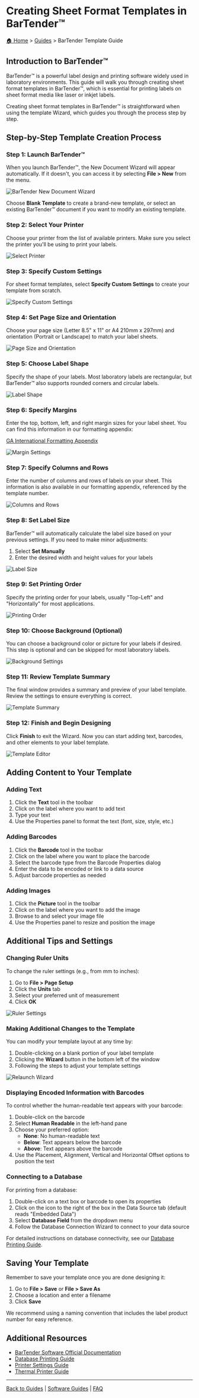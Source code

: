 # Creating Sheet Format Templates in BarTender™

[🏠 Home](../index.md) > [Guides](./index.md) > BarTender Template Guide

## Introduction to BarTender™

BarTender™ is a powerful label design and printing software widely used in laboratory environments. This guide will walk you through creating sheet format templates in BarTender™, which is essential for printing labels on sheet format media like laser or inkjet labels.

Creating sheet format templates in BarTender™ is straightforward when using the template Wizard, which guides you through the process step by step.

## Step-by-Step Template Creation Process

### Step 1: Launch BarTender™

When you launch BarTender™, the New Document Wizard will appear automatically. If it doesn't, you can access it by selecting **File > New** from the menu.

![BarTender New Document Wizard](../Resources/images/bartender-wizard-1.png)

Choose **Blank Template** to create a brand-new template, or select an existing BarTender™ document if you want to modify an existing template.

### Step 2: Select Your Printer

Choose your printer from the list of available printers. Make sure you select the printer you'll be using to print your labels.

![Select Printer](../Resources/images/bartender-wizard-2.png)

### Step 3: Specify Custom Settings

For sheet format templates, select **Specify Custom Settings** to create your template from scratch.

![Specify Custom Settings](../Resources/images/bartender-wizard-3.png)

### Step 4: Set Page Size and Orientation

Choose your page size (Letter 8.5" x 11" or A4 210mm x 297mm) and orientation (Portrait or Landscape) to match your label sheets.

![Page Size and Orientation](../Resources/images/bartender-wizard-4.png)

### Step 5: Choose Label Shape

Specify the shape of your labels. Most laboratory labels are rectangular, but BarTender™ also supports rounded corners and circular labels.

![Label Shape](../Resources/images/bartender-wizard-5.png)

### Step 6: Specify Margins

Enter the top, bottom, left, and right margin sizes for your label sheet. You can find this information in our formatting appendix:

[GA International Formatting Appendix](https://cdn.labtag.com/wp-content/uploads/GA-International-Appendix-EN012020-January-28-2020.pdf)

![Margin Settings](../Resources/images/bartender-wizard-6.png)

### Step 7: Specify Columns and Rows

Enter the number of columns and rows of labels on your sheet. This information is also available in our formatting appendix, referenced by the template number.

![Columns and Rows](../Resources/images/bartender-wizard-7.png)

### Step 8: Set Label Size

BarTender™ will automatically calculate the label size based on your previous settings. If you need to make minor adjustments:

1. Select **Set Manually**
2. Enter the desired width and height values for your labels

![Label Size](../Resources/images/bartender-wizard-8.png)

### Step 9: Set Printing Order

Specify the printing order for your labels, usually "Top-Left" and "Horizontally" for most applications.

![Printing Order](../Resources/images/bartender-wizard-9.png)

### Step 10: Choose Background (Optional)

You can choose a background color or picture for your labels if desired. This step is optional and can be skipped for most laboratory labels.

![Background Settings](../Resources/images/bartender-wizard-10.png)

### Step 11: Review Template Summary

The final window provides a summary and preview of your label template. Review the settings to ensure everything is correct.

![Template Summary](../Resources/images/bartender-wizard-11.png)

### Step 12: Finish and Begin Designing

Click **Finish** to exit the Wizard. Now you can start adding text, barcodes, and other elements to your label template.

![Template Editor](../Resources/images/bartender-wizard-12.png)

## Adding Content to Your Template

### Adding Text

1. Click the **Text** tool in the toolbar
2. Click on the label where you want to add text
3. Type your text
4. Use the Properties panel to format the text (font, size, style, etc.)

### Adding Barcodes

1. Click the **Barcode** tool in the toolbar
2. Click on the label where you want to place the barcode
3. Select the barcode type from the Barcode Properties dialog
4. Enter the data to be encoded or link to a data source
5. Adjust barcode properties as needed

### Adding Images

1. Click the **Picture** tool in the toolbar
2. Click on the label where you want to add the image
3. Browse to and select your image file
4. Use the Properties panel to resize and position the image

## Additional Tips and Settings

### Changing Ruler Units

To change the ruler settings (e.g., from mm to inches):

1. Go to **File > Page Setup**
2. Click the **Units** tab
3. Select your preferred unit of measurement
4. Click **OK**

![Ruler Settings](../Resources/images/bartender-ruler-settings.png)

### Making Additional Changes to the Template

You can modify your template layout at any time by:

1. Double-clicking on a blank portion of your label template
2. Clicking the **Wizard** button in the bottom left of the window
3. Following the steps to adjust your template settings

![Relaunch Wizard](../Resources/images/bartender-relaunch-wizard.png)

### Displaying Encoded Information with Barcodes

To control whether the human-readable text appears with your barcode:

1. Double-click on the barcode
2. Select **Human Readable** in the left-hand pane
3. Choose your preferred option:
   - **None**: No human-readable text
   - **Below**: Text appears below the barcode
   - **Above**: Text appears above the barcode
4. Use the Placement, Alignment, Vertical and Horizontal Offset options to position the text

### Connecting to a Database

For printing from a database:

1. Double-click on a text box or barcode to open its properties
2. Click on the icon to the right of the box in the Data Source tab (default reads "Embedded Data")
3. Select **Database Field** from the dropdown menu
4. Follow the Database Connection Wizard to connect to your data source

For detailed instructions on database connectivity, see our [Database Printing Guide](./database-printing.md).

## Saving Your Template

Remember to save your template once you are done designing it:

1. Go to **File > Save** or **File > Save As**
2. Choose a location and enter a filename
3. Click **Save**

We recommend using a naming convention that includes the label product number for easy reference.

## Additional Resources

- [BarTender Software Official Documentation](https://www.seagullscientific.com/support/downloads/manuals-and-guides/)
- [Database Printing Guide](./database-printing.md)
- [Printer Settings Guide](./printer-settings.md)
- [Thermal Printer Guide](../Resources/printer-guide.md)

---

[Back to Guides](./index.md) | [Software Guides](./software-guides.md) | [FAQ](../Resources/faq.md) 